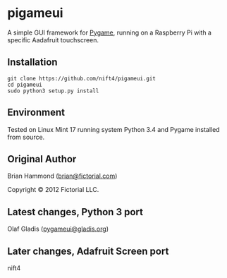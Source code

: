# pigameui

A simple GUI framework for [Pygame](http://www.pygame.org), running on a Raspberry Pi with a specific Aadafruit touchscreen.


## Installation
    git clone https://github.com/nift4/pigameui.git
    cd pigameui
    sudo python3 setup.py install

## Environment

Tested on Linux Mint 17 running system Python 3.4 and Pygame installed from source.  

## Original Author

Brian Hammond (brian@fictorial.com)

Copyright © 2012 Fictorial LLC.

## Latest changes, Python 3 port

Olaf Gladis (pygameui@gladis.org)

## Later changes, Adafruit Screen port

nift4
